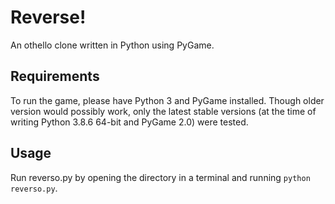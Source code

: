 # Reverse!

An othello clone written in Python using PyGame.

## Requirements

To run the game, please have Python 3 and PyGame installed. Though older version would possibly work, only the latest stable versions (at the time of writing Python 3.8.6 64-bit and PyGame 2.0) were tested.

## Usage

Run reverso.py by opening the directory in a terminal and running `python reverso.py`.
